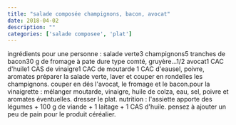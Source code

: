 ```yaml
---
title: "salade composée champignons, bacon, avocat"
date: 2018-04-02
description: ""
categories: ['salade composee', 'plat']
---
```


          
ingr&eacute;dients pour une personne :&nbsp;salade verte3 champignons5 tranches de bacon30 g de fromage &agrave; pate dure type comt&eacute;, gruy&egrave;re...1/2 avocat1 CAC d&#39;huile1 CAS de vinaigre1 CAC de moutarde&nbsp;1 CAC d&#39;eausel, poivre, aromates&nbsp;pr&eacute;parer la salade verte, laver et couper en rondelles les champignons. couper en d&eacute;s l&#39;avocat, le fromage et le bacon.pour la vinaigrette : m&eacute;langer moutarde, vinaigre, huile de colza, eau, sel, poivre et aromates &eacute;ventuelles.&nbsp;dresser le plat.&nbsp;nutrition : l&#39;assiette apporte des l&eacute;gumes + 100 g de viande + 1 laitage + 1 CAS d&#39;huile. pensez &agrave; ajouter un peu de pain pour le produit c&eacute;r&eacute;alier.

                          
